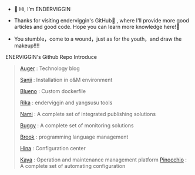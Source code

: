 - 👋 Hi, I’m ENDERVIGGIN

- Thanks for visiting enderviggin's GitHub👀 ,   where I'll provide more good articles and good code. Hope you can learn more knowledge here!🌱

- You stumble，come to a wound，just as for the youth，and draw the makeup!!!!


ENERVIGGIN's Github Repo Introduce

> [Auger](https://github.com/ENDERVIGGIN/Auger) : Technology blog
> 
> [Sanji](https://github.com/ENDERVIGGIN/Sanji) : Installation in o&M environment
> 
> [Blueno](https://github.com/ENDERVIGGIN/Blueno) : Custom dockerfile
> 
> [Rika](https://github.com/ENDERVIGGIN/Rika) : enderviggin and yangsusu tools
> 
> [Nami](https://github.com/ENDERVIGGIN/Nami) : A complete set of integrated publishing solutions
> 
> [Buggy](https://github.com/ENDERVIGGIN/Buggy) : A complete set of monitoring solutions
> 
> [Brook](https://github.com/ENDERVIGGIN/Brook) : programming language management
> 
> [Hina](https://github.com/ENDERVIGGIN/Hina) : Configuration center
> 
> [Kaya](https://github.com/ENDERVIGGIN/Kaya) : Operation and maintenance management platform
> [Pinocchio](https://github.com/ENDERVIGGIN/Pinocchio) : A complete set of automating configuration




<!---
ENDERVIGGIN/ENDERVIGGIN is a ✨ special ✨ repository because its `README.md` (this file) appears on your GitHub profile.
You can click the Preview link to take a look at your changes.
--->
